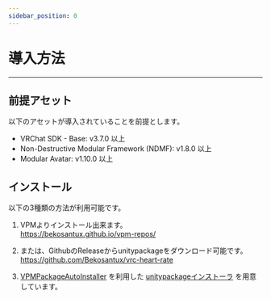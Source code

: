 ```yaml
---
sidebar_position: 0
---
```


# 導入方法
<hr/>

## 前提アセット
以下のアセットが導入されていることを前提とします。  
- VRChat SDK - Base: v3.7.0 以上
- Non-Destructive Modular Framework (NDMF): v1.8.0 以上
- Modular Avatar: v1.10.0 以上

## インストール
以下の3種類の方法が利用可能です。

1. VPMよりインストール出来ます。  
   https://bekosantux.github.io/vpm-repos/

1. または、GithubのReleaseからunitypackageをダウンロード可能です。  
   https://github.com/Bekosantux/vrc-heart-rate

1. [VPMPackageAutoInstaller](https://github.com/anatawa12/VPMPackageAutoInstaller) を利用した [unitypackageインストーラ](./asset/VRCHeartRateInstaller.unitypackage) を用意しています。